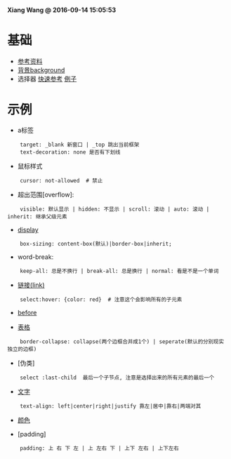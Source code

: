 #### Xiang Wang @ 2016-09-14 15:05:53

# 基础
* [参考资料](https://www.douban.com/note/65562130/?type=like)
* [背景background](background背景.md)
* 选择器 [快速参考](./select选择器.md) [例子](./select选择器.html)

# 示例
* a标签

```
    target: _blank 新窗口 | _top 跳出当前框架
    text-decoration: none 是否有下划线
```
* 鼠标样式

```
    cursor: not-allowed  # 禁止
```
* 超出范围[overflow]:

```
    visible: 默认显示 | hidden: 不显示 | scroll: 滚动 | auto: 滚动 | inherit: 继承父级元素
```
* [display](./display.html)

```
    box-sizing: content-box(默认)|border-box|inherit;
```

* word-break:

```
    keep-all: 总是不换行 | break-all: 总是换行 | normal: 看是不是一个单词
```

* [链接(link)](./link.html)

```
    select:hover: {color: red}  # 注意这个会影响所有的子元素
```

* [before](./before伪类.html)

* [表格](./table.html)

```
    border-collapse: collapse(两个边框合并成1个) | seperate(默认的分别现实独立的边框)
```

* [伪类]

```
    select :last-child  最后一个子节点, 注意是选择出来的所有元素的最后一个
```
* [文字](./text.html)

```
    text-align: left|center|right|justify 靠左|居中|靠右|两端对其
```
* [颜色](./color颜色.html)

* [padding]

```
    padding: 上 右 下 左 | 上 左右 下 | 上下 左右 | 上下左右
```
